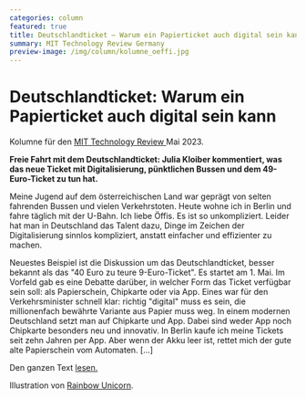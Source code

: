 ```yaml
---
categories: column
featured: true
title: Deutschlandticket – Warum ein Papierticket auch digital sein kann 
summary: MIT Technology Review Germany
preview-image: /img/column/kolumne_oeffi.jpg
---
```


# Deutschlandticket: Warum ein Papierticket auch digital sein kann 

<p>Kolumne für den <a href="https://www.heise.de/meinung/Deutschlandticket-Warum-ein-Papierticket-auch-digital-sein-kann-8981958.html">MIT Technology Review </a> Mai 2023.</p>
<b>Freie Fahrt mit dem Deutschlandticket: Julia Kloiber kommentiert, was das neue Ticket mit Digitalisierung, pünktlichen Bussen und dem 49-Euro-Ticket zu tun hat.</b>

<p>Meine Jugend auf dem österreichischen Land war geprägt von selten fahrenden Bussen und vielen Verkehrstoten. Heute wohne ich in Berlin und fahre täglich mit der U-Bahn. Ich liebe Öffis. Es ist so unkompliziert. Leider hat man in Deutschland das Talent dazu, Dinge im Zeichen der Digitalisierung sinnlos kompliziert, anstatt einfacher und effizienter zu machen.

Neuestes Beispiel ist die Diskussion um das Deutschlandticket, besser bekannt als das "40 Euro zu teure 9-Euro-Ticket". Es startet am 1. Mai. Im Vorfeld gab es eine Debatte darüber, in welcher Form das Ticket verfügbar sein soll: als Papierschein, Chipkarte oder via App. Eines war für den Verkehrsminister schnell klar: richtig "digital" muss es sein, die millionenfach bewährte Variante aus Papier muss weg. In einem modernen Deutschland setzt man auf Chipkarte und App. Dabei sind weder App noch Chipkarte besonders neu und innovativ. In Berlin kaufe ich meine Tickets seit zehn Jahren per App. Aber wenn der Akku leer ist, rettet mich der gute alte Papierschein vom Automaten. [...] </p>

<p>Den ganzen Text <a href="https://www.heise.de/meinung/Deutschlandticket-Warum-ein-Papierticket-auch-digital-sein-kann-8981958.html">lesen.</a></p>

Illustration von <a href="https://rainbow-unicorn.com/#welcome">Rainbow Unicorn</a>.

